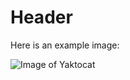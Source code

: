 # Header
Here is an example image:

![Image of Yaktocat](https://octodex.github.com/images/yaktocat.png)
